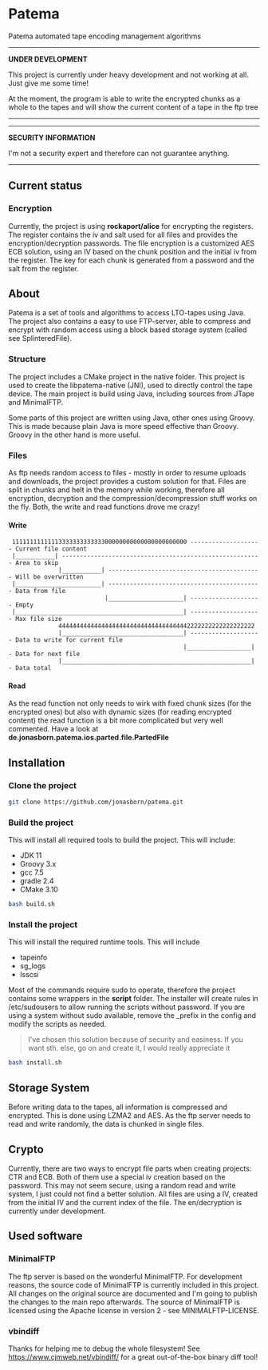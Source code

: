 # Patema
Patema automated tape encoding management algorithms

---
**UNDER DEVELOPMENT**

This project is currently under heavy development and not working at all.
Just give me some time!

At the moment, the program is able to write the encrypted chunks as a whole to the tapes and
will show the current content of a tape in the ftp tree

---

---
**SECURITY INFORMATION**

I'm not a security expert and therefore can not guarantee anything.

---

## Current status
### Encryption
Currently, the project is using **rockaport/alice** for encrypting the registers.
The register contains the iv and salt used for all files and provides the encryption/decryption passwords.
The file encryption is a customized AES ECB solution, using an IV based on the chunk position and the initial iv from
the register. The key for each chunk is generated from a password and the salt from the register. 

## About
Patema is a set of tools and algorithms to access LTO-tapes using Java.
The project also contains a easy to use FTP-server, able to compress and encrypt with random
access using a block based storage system (called see SplinteredFile).

### Structure

The project includes a CMake project in the native folder. This project is used to create
the libpatema-native (JNI), used to directly control the tape device.
The main project is build using Java, including sources from JTape and MinimalFTP.

Some parts of this project are written using Java, other ones using Groovy. This is made because
plain Java is more speed effective than Groovy. Groovy in the other hand is more useful.

### Files
As ftp needs random access to files - mostly in order to resume uploads and downloads, the project
provides a custom solution for that.
Files are split in chunks and helt in the memory while working, therefore all encryption, decryption and the
compression/decompression stuff works on the fly.
Both, the write and read functions drove me crazy!


#### Write

```
 1111111111111333333333333300000000000000000000000 -------------------- Current file content
 |___________| -------------------------------------------------------- Area to skip
              |___________| ------------------------------------------- Will be overwritten
 |________________________| ------------------------------------------- Data from file
                           |_____________________| -------------------- Empty
 |_______________________________________________| -------------------- Max file size
              4444444444444444444444444444444444442222222222222222222
              |__________________________________| -------------------- Data to write for current file
                                                 |__________________| - Data for next file
              |_____________________________________________________| - Data total
```

#### Read
As the read function not only needs to wirk with fixed chunk sizes (for the encrypted ones) but also with dynamic sizes
(for reading encrypted content) the read function is a bit more complicated but very well commented. Have a look
at **de.jonasborn.patema.ios.parted.file.PartedFile**


## Installation

### Clone the project
``` bash
git clone https://github.com/jonasborn/patema.git
```


### Build the project
This will install all required tools to build the project. This will include:
- JDK 11
- Groovy 3.x
- gcc 7.5
- gradle 2.4
- CMake 3.10

``` bash
bash build.sh
```

### Install the project

This will install the required runtime tools. This will include
- tapeinfo
- sg_logs
- lsscsi

Most of the commands require sudo to operate,
therefore the project contains some wrappers in the **script** folder.
The installer will create rules in /etc/sudousers to allow running
the scripts without password. If you are using a system without sudo available,
remove the _prefix in the config and modify the scripts as needed. 

>I've chosen this solution because of security and easiness.
> If you want sth. else, go on and create it, I would really appreciate it

``` bash
bash install.sh
```

## Storage System
Before writing data to the tapes, all information is compressed and encrypted.
This is done using LZMA2 and AES. As the ftp server
needs to read and write randomly, the data is chunked in single files.

## Crypto
Currently, there are two ways to encrypt file parts when creating projects:
CTR and ECB.
Both of them use a special iv creation based on the password. This may not seem secure,
using a random read and write system, I just could not find a better solution. All files
are using a IV, created from the initial IV and the current index of the file.
The en/decryption is currently under development.

## Used software
### MinimalFTP
The ftp server is based on the wonderful MinimalFTP. For development reasons, the source code
of MinimalFTP is currently included in this project. All changes on the original source
are documented and I'm going to publish the changes to the main repo afterwards.
The source of MinimalFTP is licensed using the Apache license in version 2 - see MINIMALFTP-LICENSE.

### vbindiff
Thanks for helping me to debug the whole filesystem!
See https://www.cjmweb.net/vbindiff/ for a great out-of-the-box binary diff tool!

